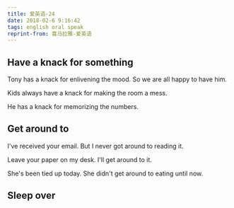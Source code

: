 ```yaml
---
title: 爱英语-24
date: 2018-02-6 9:16:42
tags: english oral speak
reprint-from: 喜马拉雅-爱英语
---
```


## Have a knack for something

Tony has a knack for enlivening the mood. So we are all happy to have him.

Kids always have a knack for making the room a mess.

He has a knack for memorizing the numbers.

##  Get around to

I've received your email. But I never got around to reading it.

Leave your paper on my desk. I'll get around to it.

She's been tied up today. She didn't get around to eating until now.

## Sleep over

